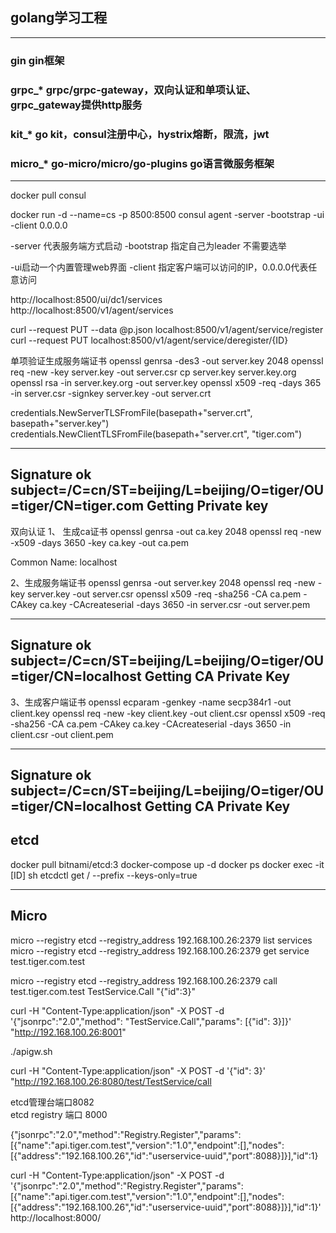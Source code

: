 ## golang学习工程

--------------------
### gin       gin框架
### grpc_*    grpc/grpc-gateway，双向认证和单项认证、grpc_gateway提供http服务
### kit_*     go kit，consul注册中心，hystrix熔断，限流，jwt
### micro_*   go-micro/micro/go-plugins go语言微服务框架

--------------------

docker pull consul

docker run -d --name=cs -p 8500:8500 consul agent -server -bootstrap -ui -client 0.0.0.0

-server 代表服务端方式启动
-bootstrap 指定自己为leader 不需要选举

-ui启动一个内置管理web界面
-client 指定客户端可以访问的IP，0.0.0.0代表任意访问

http://localhost:8500/ui/dc1/services
http://localhost:8500/v1/agent/services

curl --request PUT --data @p.json localhost:8500/v1/agent/service/register
curl --request PUT localhost:8500/v1/agent/service/deregister/{ID}

单项验证生成服务端证书
openssl genrsa -des3 -out server.key 2048
openssl req -new -key server.key -out server.csr
cp server.key server.key.org
openssl rsa -in server.key.org -out server.key
openssl x509 -req -days 365 -in server.csr -signkey server.key -out server.crt

credentials.NewServerTLSFromFile(basepath+"server.crt", basepath+"server.key")
credentials.NewClientTLSFromFile(basepath+"server.crt", "tiger.com")

--------------------------------
Signature ok
subject=/C=cn/ST=beijing/L=beijing/O=tiger/OU=tiger/CN=tiger.com
Getting Private key
--------------------------------


双向认证
1、 生成ca证书
openssl genrsa -out ca.key 2048
openssl req -new -x509 -days 3650 -key ca.key -out ca.pem

Common Name: localhost

2、生成服务端证书
openssl genrsa -out server.key 2048
openssl req -new -key server.key -out server.csr
openssl x509 -req -sha256 -CA ca.pem -CAkey ca.key -CAcreateserial -days 3650 -in server.csr -out server.pem

--------------------------
Signature ok
subject=/C=cn/ST=beijing/L=beijing/O=tiger/OU=tiger/CN=localhost
Getting CA Private Key
---------------------------

3、生成客户端证书
openssl ecparam -genkey -name secp384r1 -out client.key
openssl req -new -key client.key -out client.csr
openssl x509 -req -sha256 -CA ca.pem -CAkey ca.key -CAcreateserial -days 3650 -in client.csr -out client.pem

-----------------------------
Signature ok
subject=/C=cn/ST=beijing/L=beijing/O=tiger/OU=tiger/CN=localhost
Getting CA Private Key
-----------------------------


## etcd
docker pull bitnami/etcd:3
docker-compose up -d
docker ps
docker exec -it [ID] sh
  etcdctl get / --prefix --keys-only=true

-------------------------
## Micro
micro --registry etcd --registry_address 192.168.100.26:2379 list services
micro --registry etcd --registry_address 192.168.100.26:2379 get service test.tiger.com.test

micro --registry etcd --registry_address 192.168.100.26:2379 call test.tiger.com.test TestService.Call "{\"id\":3}"

curl -H "Content-Type:application/json" -X POST -d '{"jsonrpc":"2.0","method": "TestService.Call","params": [{"id": 3}]}' "http://192.168.100.26:8001"
 
 ./apigw.sh
 
 curl -H "Content-Type:application/json" -X POST -d '{"id": 3}' "http://192.168.100.26:8080/test/TestService/call
 
 etcd管理台端口8082  
 etcd registry 端口 8000
 
 {"jsonrpc":"2.0","method":"Registry.Register","params":[{"name":"api.tiger.com.test","version":"1.0","endpoint":[],"nodes":[{"address":"192.168.100.26","id":"userservice-uuid","port":8088}]}],"id":1}
 
 curl -H "Content-Type:application/json" -X POST -d '{"jsonrpc":"2.0","method":"Registry.Register","params":[{"name":"api.tiger.com.test","version":"1.0","endpoint":[],"nodes":[{"address":"192.168.100.26","id":"userservice-uuid","port":8088}]}],"id":1}' http://localhost:8000/
 
 